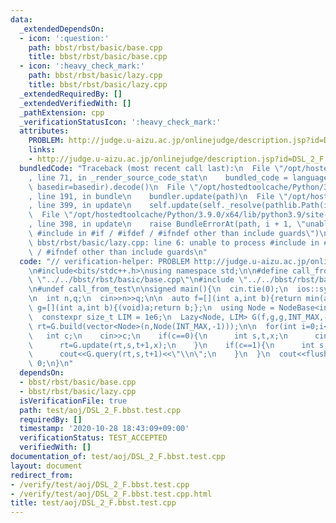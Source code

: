 ```yaml
---
data:
  _extendedDependsOn:
  - icon: ':question:'
    path: bbst/rbst/basic/base.cpp
    title: bbst/rbst/basic/base.cpp
  - icon: ':heavy_check_mark:'
    path: bbst/rbst/basic/lazy.cpp
    title: bbst/rbst/basic/lazy.cpp
  _extendedRequiredBy: []
  _extendedVerifiedWith: []
  _pathExtension: cpp
  _verificationStatusIcon: ':heavy_check_mark:'
  attributes:
    PROBLEM: http://judge.u-aizu.ac.jp/onlinejudge/description.jsp?id=DSL_2_F
    links:
    - http://judge.u-aizu.ac.jp/onlinejudge/description.jsp?id=DSL_2_F
  bundledCode: "Traceback (most recent call last):\n  File \"/opt/hostedtoolcache/Python/3.9.0/x64/lib/python3.9/site-packages/onlinejudge_verify/documentation/build.py\"\
    , line 71, in _render_source_code_stat\n    bundled_code = language.bundle(stat.path,\
    \ basedir=basedir).decode()\n  File \"/opt/hostedtoolcache/Python/3.9.0/x64/lib/python3.9/site-packages/onlinejudge_verify/languages/cplusplus.py\"\
    , line 191, in bundle\n    bundler.update(path)\n  File \"/opt/hostedtoolcache/Python/3.9.0/x64/lib/python3.9/site-packages/onlinejudge_verify/languages/cplusplus_bundle.py\"\
    , line 399, in update\n    self.update(self._resolve(pathlib.Path(included), included_from=path))\n\
    \  File \"/opt/hostedtoolcache/Python/3.9.0/x64/lib/python3.9/site-packages/onlinejudge_verify/languages/cplusplus_bundle.py\"\
    , line 398, in update\n    raise BundleErrorAt(path, i + 1, \"unable to process\
    \ #include in #if / #ifdef / #ifndef other than include guards\")\nonlinejudge_verify.languages.cplusplus_bundle.BundleErrorAt:\
    \ bbst/rbst/basic/lazy.cpp: line 6: unable to process #include in #if / #ifdef\
    \ / #ifndef other than include guards\n"
  code: "// verification-helper: PROBLEM http://judge.u-aizu.ac.jp/onlinejudge/description.jsp?id=DSL_2_F\n\
    \n#include<bits/stdc++.h>\nusing namespace std;\n\n#define call_from_test\n#include\
    \ \"../../bbst/rbst/basic/base.cpp\"\n#include \"../../bbst/rbst/basic/lazy.cpp\"\
    \n#undef call_from_test\n\nsigned main(){\n  cin.tie(0);\n  ios::sync_with_stdio(0);\n\
    \n  int n,q;\n  cin>>n>>q;\n\n  auto f=[](int a,int b){return min(a,b);};\n  auto\
    \ g=[](int a,int b){(void)a;return b;};\n  using Node = NodeBase<int, int>;\n\
    \  constexpr size_t LIM = 1e6;\n  Lazy<Node, LIM> G(f,g,g,INT_MAX,-1);\n  auto\
    \ rt=G.build(vector<Node>(n,Node(INT_MAX,-1)));\n\n  for(int i=0;i<q;i++){\n \
    \   int c;\n    cin>>c;\n    if(c==0){\n      int s,t,x;\n      cin>>s>>t>>x;\n\
    \      rt=G.update(rt,s,t+1,x);\n    }\n    if(c==1){\n      int s,t;\n      cin>>s>>t;\n\
    \      cout<<G.query(rt,s,t+1)<<\"\\n\";\n    }\n  }\n  cout<<flush;\n  return\
    \ 0;\n}\n"
  dependsOn:
  - bbst/rbst/basic/base.cpp
  - bbst/rbst/basic/lazy.cpp
  isVerificationFile: true
  path: test/aoj/DSL_2_F.bbst.test.cpp
  requiredBy: []
  timestamp: '2020-10-28 18:43:09+09:00'
  verificationStatus: TEST_ACCEPTED
  verifiedWith: []
documentation_of: test/aoj/DSL_2_F.bbst.test.cpp
layout: document
redirect_from:
- /verify/test/aoj/DSL_2_F.bbst.test.cpp
- /verify/test/aoj/DSL_2_F.bbst.test.cpp.html
title: test/aoj/DSL_2_F.bbst.test.cpp
---
```

